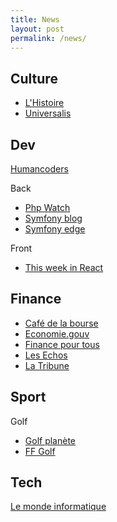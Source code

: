 ```yaml
---
title: News
layout: post 
permalink: /news/ 
---
```


## Culture
- [L'Histoire](https://www.lhistoire.fr)
- [Universalis](https://www.universalis.fr)

## Dev
[Humancoders](https://news.humancoders.com)

Back
- [Php Watch](https://php.watch)
- [Symfony blog](https://symfony.com/blog)
- [Symfony edge](https://symfony.com/blog/category/living-on-the-edge)

Front
- [This week in React](https://thisweekinreact.com/articles)

## Finance
- [Café de la bourse](https://www.cafedelabourse.com)
- [Economie.gouv](https://www.economie.gouv.fr)
- [Finance pour tous](https://www.lafinancepourtous.com)
- [Les Echos](https://www.lesechos.fr)
- [La Tribune](https://www.latribune.fr)

## Sport
Golf
- [Golf planète](https://www.golfplanete.com)
- [FF Golf](https://www.ffgolf.org)

## Tech
[Le monde informatique](https://www.lemondeinformatique.fr)
